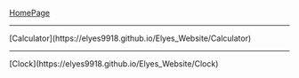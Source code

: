 [HomePage](https://elyes9918.github.io/Elyes_Website/)
<hr>
[Calculator](https://elyes9918.github.io/Elyes_Website/Calculator)
<hr>
[Clock](https://elyes9918.github.io/Elyes_Website/Clock)

